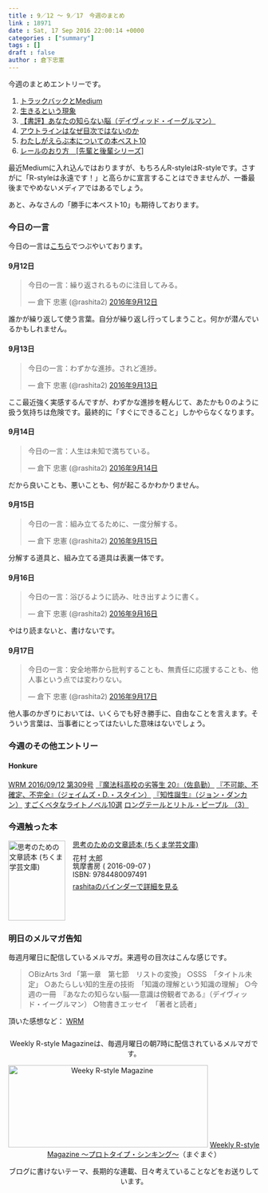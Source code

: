 ```yaml
---
title : 9／12 〜 9／17　今週のまとめ
link : 18971
date : Sat, 17 Sep 2016 22:00:14 +0000
categories : ["summary"]
tags : []
draft : false
author : 倉下忠憲
---
```


今週のまとめエントリーです。

<ol>
<li><a href="https://rashita.net/blog/?p=18949">トラックバックとMedium</a></li>
<li><a href="https://rashita.net/blog/?p=18953">生きるという現象</a></li>
<li><a href="https://rashita.net/blog/?p=18956">【書評】あなたの知らない脳（デイヴィッド・イーグルマン）</a></li>
<li><a href="https://rashita.net/blog/?p=18959">アウトラインはなぜ目次ではないのか</a></li>
<li><a href="https://rashita.net/blog/?p=18963">わたしがえらぶ本についての本ベスト10</a></li>
<li><a href="https://rashita.net/blog/?p=18967">レールのおり方　[先輩と後輩シリーズ]</a></li>
</ol>

最近Mediumに入れ込んではおりますが、もちろんR-styleはR-styleです。さすがに「R-styleは永遠です！」と高らかに宣言することはできませんが、一番最後までやめないメディアではあるでしょう。

あと、みなさんの「勝手に本ベスト10」も期待しております。

<h3>今日の一言</h3>

今日の一言は<a href="http://twitter.com/rashita2 ">こちら</a>でつぶやいております。

<h4>9月12日</h4>

<blockquote class="twitter-tweet" data-lang="ja"><p lang="ja" dir="ltr">今日の一言：繰り返されるものに注目してみる。</p>&mdash; 倉下 忠憲 (@rashita2) <a href="https://twitter.com/rashita2/status/775318030108667904">2016年9月12日</a></blockquote>
<script async src="//platform.twitter.com/widgets.js" charset="utf-8"></script>

誰かが繰り返して使う言葉。自分が繰り返し行ってしまうこと。何かが潜んでいるかもしれません。

<h4>9月13日</h4>

<blockquote class="twitter-tweet" data-lang="ja"><p lang="ja" dir="ltr">今日の一言：わずかな進捗。されど進捗。</p>&mdash; 倉下 忠憲 (@rashita2) <a href="https://twitter.com/rashita2/status/775536242888888320">2016年9月13日</a></blockquote>
<script async src="//platform.twitter.com/widgets.js" charset="utf-8"></script>

ここ最近強く実感するんですが、わずかな進捗を軽んじて、あたかも０のように扱う気持ちは危険です。最終的に「すぐにできること」しかやらなくなります。

<h4>9月14日</h4>

<blockquote class="twitter-tweet" data-lang="ja"><p lang="ja" dir="ltr">今日の一言：人生は未知で満ちている。</p>&mdash; 倉下 忠憲 (@rashita2) <a href="https://twitter.com/rashita2/status/775946101094354945">2016年9月14日</a></blockquote>
<script async src="//platform.twitter.com/widgets.js" charset="utf-8"></script>

だから良いことも、悪いことも、何が起こるかわかりません。

<h4>9月15日</h4>

<blockquote class="twitter-tweet" data-lang="ja"><p lang="ja" dir="ltr">今日の一言：組み立てるために、一度分解する。</p>&mdash; 倉下 忠憲 (@rashita2) <a href="https://twitter.com/rashita2/status/776326073281761280">2016年9月15日</a></blockquote>
<script async src="//platform.twitter.com/widgets.js" charset="utf-8"></script>

分解する道具と、組み立てる道具は表裏一体です。

<h4>9月16日</h4>
<blockquote class="twitter-tweet" data-lang="ja"><p lang="ja" dir="ltr">今日の一言：浴びるように読み、吐き出すように書く。</p>&mdash; 倉下 忠憲 (@rashita2) <a href="https://twitter.com/rashita2/status/776729718921887744">2016年9月16日</a></blockquote>
<script async src="//platform.twitter.com/widgets.js" charset="utf-8"></script>

やはり読まないと、書けないです。

<h4>9月17日</h4>

<blockquote class="twitter-tweet" data-lang="ja"><p lang="ja" dir="ltr">今日の一言：安全地帯から批判することも、無責任に応援することも、他人事という点では変わりない。</p>&mdash; 倉下 忠憲 (@rashita2) <a href="https://twitter.com/rashita2/status/777037051308847104">2016年9月17日</a></blockquote>
<script async src="//platform.twitter.com/widgets.js" charset="utf-8"></script>

他人事のかぎりにおいては、いくらでも好き勝手に、自由なことを言えます。そういう言葉は、当事者にとってはたいした意味はないでしょう。

<h3>今週のその他エントリー</h3>

<H4>Honkure</H4>

<a href="http://honkure.net/rbook/archives/1055">WRM 2016/09/12 第309号</a>
<a href="http://honkure.net/rbook/archives/1058">『魔法科高校の劣等生 20』（佐島勤）</a>
<a href="http://honkure.net/rbook/archives/1062">『不可能、不確定、不完全』（ジェイムズ・D.・スタイン）</a>
<a href="http://honkure.net/rbook/archives/1067">『知性誕生』（ジョン・ダンカン）</a>
<a href="http://honkure.net/rbook/archives/1071">すごくベタなライトノベル10選</a>
<a href="http://honkure.net/rbook/archives/1094">ロングテールとリトル・ピープル （3）</a>

<H3>今週触った本</H3>

<div class="mm-middle" style="margin-bottom:0px;"><div class="mm-image" style="float:left;"><a href="http://www.amazon.co.jp/exec/obidos/ASIN/448009749X/rashita1000-22 /ref=nosim" target="_blank"><img src="http://ecx.images-amazon.com/images/I/41oR5C2JlHL._SL160_.jpg" alt="思考のための文章読本 (ちくま学芸文庫)" title="思考のための文章読本 (ちくま学芸文庫)" width="114" height="160" border="0" /></a></div><div class="mm-content" style="float:left;margin-left:15px;line-height:120%"><div class="mm-title" style="line-height:120%"><a href="http://www.amazon.co.jp/exec/obidos/ASIN/448009749X/rashita1000-22 /ref=nosim" target="_blank">思考のための文章読本 (ちくま学芸文庫)</a></div><div class="mm-detail" style="margin-top:10px;">花村 太郎<br />筑摩書房 ( 2016-09-07 )<br />ISBN: 9784480097491<br /><div style="margin:7px 0px"><a href="http://mediamarker.net/u/rashita/?asin=448009749X" target="_blank">rashitaのバインダーで詳細を見る</a></div></div></div><div style="clear:left"></div></div>

<h3>明日のメルマガ告知</h3>
毎週月曜日に配信しているメルマガ。来週号の目次はこんな感じです。

<blockquote>
○BizArts 3rd 「第一章　第七節　リストの変換」
○SSS　「タイトル未定」
○あたらしい知的生産の技術　「知識の理解という知識の理解」
○今週の一冊　『あなたの知らない脳──意識は傍観者である』（デイヴィッド・イーグルマン）
○物書きエッセイ　「著者と読者」
</blockquote>


頂いた感想など：
<a class="twitter-timeline"  href="https://twitter.com/rashita2/timelines/427262290753097729"  data-widget-id="427265271171010561">WRM</a>
    <script>!function(d,s,id){var js,fjs=d.getElementsByTagName(s)[0],p=/^http:/.test(d.location)?'http':'https';if(!d.getElementById(id)){js=d.createElement(s);js.id=id;js.src=p+"://platform.twitter.com/widgets.js";fjs.parentNode.insertBefore(js,fjs);}}(document,"script","twitter-wjs");</script>

<div style="text-align:center;margin-top:25px;">
Weekly R-style Magazineは、毎週月曜日の朝7時に配信されているメルマガです。

<a href="http://www.mag2.com/m/0001185133.html" target="_blank"><img src="https://rashita.net/blog/wp-content/uploads/2010/09/mmbanner.jpg" alt="Weeky R-style Magazine" width="400" height="165" class="alignnone size-full wp-image-12201" /></a>
<a href="http://www.mag2.com/m/0001185133.html" target="_blank">Weekly R-style Magazine ～プロトタイプ・シンキング～</a>（まぐまぐ）

ブログに書けないテーマ、長期的な連載、日々考えていることなどをお送りしています。
</div>